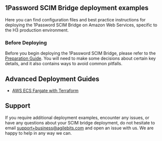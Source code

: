 ## 1Password SCIM Bridge deployment examples

Here you can find configuration files and best practice instructions for deploying the 1Password SCIM Bridge on Amazon Web Services, specific to the H3 production environment.

### Before Deploying 

Before you begin deploying the 1Password SCIM Bridge, please refer to the [Preparation Guide](https://github.com/1Password/scim-examples/tree/master/PREPARATION.md). You will need to make some decisions about certain key details, and it also contains ways to avoid common pitfalls.

## Advanced Deployment Guides

- [AWS ECS Fargate with Terraform](/aws-ecsfargate-terraform)

## Support

If you require additional deployment examples, encounter any issues, or have any questions about your SCIM bridge deployment, do not hesitate to email support+business@agilebits.com and open an issue with us. We are happy to help in any way we can.
